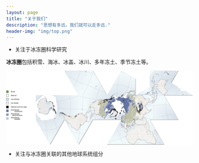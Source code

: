 ```yaml
---
layout: page
title: "关于我们"
description: "思想有多远，我们就可以走多远."
header-img: "img/top.png"
---
```



* 关注于冰冻圈科学研究

**冰冻圈**包括积雪、海冰、冰盖、冰川、多年冻土、季节冻土等。

<center>
<p><img src="/img/Cryosphere_Fuller_Projection.png" align="center"></p>
</center>

* 关注与冰冻圈关联的其他地球系统组分